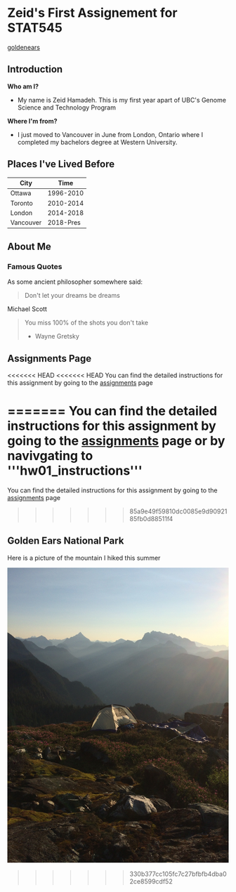 # Zeid's First Assignement for STAT545

[goldenears](goldenears2.jpg)

## Introduction

**Who am I?**

* My name is Zeid Hamadeh. This is my first year apart of UBC's Genome Science and Technology Program

**Where I'm from?**

* I just moved to Vancouver in June from London, Ontario where I completed my bachelors degree at Western University.

## Places I've Lived Before

|    **City**    | **Time** |
|----------------|------------|
| Ottawa         | 1996-2010  |
| Toronto        | 2010-2014  |
| London         | 2014-2018  |
| Vancouver      | 2018-Pres  |


## About Me

### Famous Quotes

As some ancient philosopher somewhere said:

> Don't let your dreams be dreams

Michael Scott

> You miss 100% of the shots you don't take
> - Wayne Gretsky

## Assignments Page

<<<<<<< HEAD
<<<<<<< HEAD
You can find the detailed instructions for this assignment by going to the [assignments](http://stat545.com/Classroom/assignments/) page 






=======
You can find the detailed instructions for this assignment by going to the [assignments](http://stat545.com/Classroom/assignments/) page or by navivgating to '''hw01_instructions'''
=======
You can find the detailed instructions for this assignment by going to the [assignments](http://stat545.com/Classroom/assignments/) page 
>>>>>>> 85a9e49f59810dc0085e9d9092185fb0d88511f4

## Golden Ears National Park

Here is a picture of the mountain I hiked this summer

![goldenears](goldenears2.jpg)
>>>>>>> 330b377cc105fc7c27bfbfb4dba02ce8599cdf52
